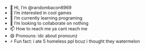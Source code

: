 - 👋 Hi, I’m @randombacon6969
- 👀 I’m interested in cool games
- 🌱 I’m currently learning programing
- 💞️ I’m looking to collaborate on nothing
- 📫 How to reach me ya cant reach me
- 😄 Pronouns: idc about pronounz
- ⚡ Fun fact: i ate 5 homeless ppl bcuz i thought they watermelon

<!---
randombacon6969/randombacon6969 is a ✨ special ✨ repository because its `README.md` (this file) appears on your GitHub profile.
You can click the Preview link to take a look at your changes.
--->
